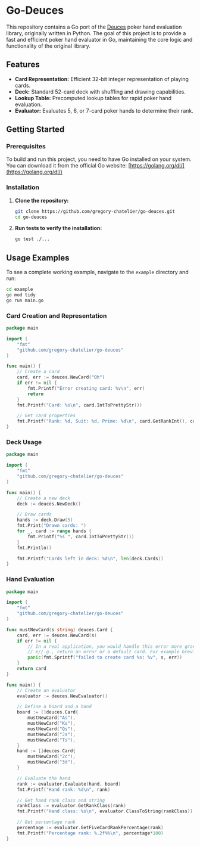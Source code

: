 # Go-Deuces

This repository contains a Go port of the [Deuces](https://github.com/worldveil/deuces) poker hand evaluation library, originally written in Python. The goal of this project is to provide a fast and efficient poker hand evaluator in Go, maintaining the core logic and functionality of the original library.

## Features

- **Card Representation:** Efficient 32-bit integer representation of playing cards.
- **Deck:** Standard 52-card deck with shuffling and drawing capabilities.
- **Lookup Table:** Precomputed lookup tables for rapid poker hand evaluation.
- **Evaluator:** Evaluates 5, 6, or 7-card poker hands to determine their rank.

## Getting Started

### Prerequisites

To build and run this project, you need to have Go installed on your system. You can download it from the official Go website: [https://golang.org/dl/](https://golang.org/dl/)

### Installation

1.  **Clone the repository:**

    ```bash
    git clone https://github.com/gregory-chatelier/go-deuces.git
    cd go-deuces
    ```

2.  **Run tests to verify the installation:**

    ```bash
    go test ./...
    ```


## Usage Examples

To see a complete working example, navigate to the `example` directory and run:

```bash
cd example
go mod tidy
go run main.go
```

### Card Creation and Representation

```go
package main

import (
	"fmt"
	"github.com/gregory-chatelier/go-deuces"
)

func main() {
	// Create a card
	card, err := deuces.NewCard("Qh")
	if err != nil {
		fmt.Printf("Error creating card: %v\n", err)
		return
	}
	fmt.Printf("Card: %s\n", card.IntToPrettyStr())

	// Get card properties
	fmt.Printf("Rank: %d, Suit: %d, Prime: %d\n", card.GetRankInt(), card.GetSuitInt(), card.GetPrime())
}
```

### Deck Usage

```go
package main

import (
	"fmt"
	"github.com/gregory-chatelier/go-deuces"
)

func main() {
	// Create a new deck
	deck := deuces.NewDeck()

	// Draw cards
	hands := deck.Draw(5)
	fmt.Print("Drawn cards: ")
	for _, card := range hands {
		fmt.Printf("%s ", card.IntToPrettyStr())
	}
	fmt.Println()

	fmt.Printf("Cards left in deck: %d\n", len(deck.Cards))
}
```

### Hand Evaluation

```go
package main

import (
	"fmt"
	"github.com/gregory-chatelier/go-deuces"
)

func mustNewCard(s string) deuces.Card {
	card, err := deuces.NewCard(s)
	if err != nil {
		// In a real application, you would handle this error more gracefully,
		// e//.g., return an error or a default card. For example brevity, we panic.
		panic(fmt.Sprintf("failed to create card %s: %v", s, err))
	}
	return card
}

func main() {
	// Create an evaluator
	evaluator := deuces.NewEvaluator()

	// Define a board and a hand
	board := []deuces.Card{
		mustNewCard("As"),
		mustNewCard("Ks"),
		mustNewCard("Qs"),
		mustNewCard("Js"),
		mustNewCard("Ts"),
	}
	hand := []deuces.Card{
		mustNewCard("2c"),
		mustNewCard("3d"),
	}

	// Evaluate the hand
	rank := evaluator.Evaluate(hand, board)
	fmt.Printf("Hand rank: %d\n", rank)

	// Get hand rank class and string
	rankClass := evaluator.GetRankClass(rank)
	fmt.Printf("Hand class: %s\n", evaluator.ClassToString(rankClass))

	// Get percentage rank
	percentage := evaluator.GetFiveCardRankPercentage(rank)
	fmt.Printf("Percentage rank: %.2f%%\n", percentage*100)
}
```